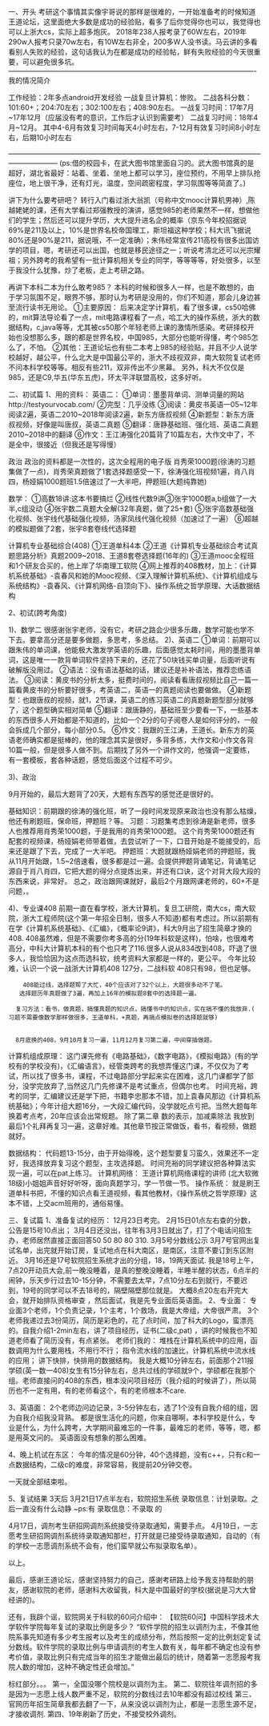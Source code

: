 一、开头
        考研这个事情其实像宇哥说的那样是很难的，一开始准备考的时候知道王道论坛，这里面绝大多数是成功的经验贴，看多了后你觉得你也可以，我觉得也可以上浙大cs，实际上超多炮灰。
2018年238人报考录了60W左右，2019年290w人报考只录70w左右，有10W左右非全，200多W人没书读。马云讲的多看看别人失败的经验，这句话我认为在都是成功的经验帖，鲜有失败经验的今天很重要，可以避免很多坑。
———————————————————————————————————-
我的情况简介

工作经验：2年多点android开发经验
一战复旦计算机：惨败。
二战各科分数：101:60+；204:70左右；302:100左右；408:90左右。
一战复习时间：17年7月~17年12月（应届没有考的意识，工作后才认识到需要考）
二战复习时间：18年4月~12月。
         其中4-6月有效复习时间每天4小时左右，7-12月有效复习时间8小时左右，后期10小时左右

———————————————————————————————————————————
(ps:借的校园卡，在武大图书馆里面自习的。武大图书馆真的是超好，湖北省最好：站着、坐着、坐地上都可以学习，座位预约，不用早上排队抢座位，地上很干净，还有灯光，温度，空间疏密程度，学习氛围等等简直了。)

讲下为什么要考研吧？
转行入门看过浙大翁凯（号称中文mooc计算机男神）,陈越姥姥的课，还有大学看过郑强教授的演讲，感觉985的老师果然不一样，想做他们的学生；然后还可以提升学历，大大提升进名企的概率（京东今年校招据说69%是211及以上，10%是世界名校帝国理工，斯坦福这种学校；科大讯飞据说80%还是90%是211，据说哦，不一定准确）；朱伟经常宣传211高校有很多出国访学的项目，嗯，考研还可以出国，也就是移民途径之一；听说考清北还可以光宗耀祖；另外跨考的我希望有一批计算机相关专业的同学，等等等等，好处很多，以至于我没什么犹豫，炒了老板，走上考研之路。

再讲下本科二本为什么敢考985？
本科的时候和很多人一样，也是不敢想的，由于学习氛围不足，眼界不够，那时认为考研是没用的，你们不知道，那会儿身边甚至流行读书无用论。
①主要原因：
后来决定学计算机，看了很多课，cs50哈佛的，mit算法导论看了一点，mit电路课程看了一点，哈工大的操作系统，浙大的数据结构，c,java等等，尤其被cs50那个年轻老师上课的激情所感染。考研择校开始也没想那么多，跟的都是世界名校，中国985，大部分也能听得懂，考个985怎么了，不怕。
②其他：王道论坛也有些二本考上985的经验贴，并且不少人说学校越好，越公平，什么北大是中国最公平的，浙大不歧视双非，南大软院复试老师不问本科学校等等。相反有些211，双非传出不少黑幕。
另外，科大不仅仅是985，还是C9,华五(华东五虎)，环太平洋联盟高校，这多好听。

二、初试篇
1、用的资料：
英语二：
①单词：墨墨背单词、测单词量的网站http://testyourvocab.com/
②完型：几乎没练
③阅读：黄皮书英语一05~12年阅读2遍，英语二2010~2018年阅读2遍，新东方唐叔视频
④新题型：新东方唐叔视频，好像是叫唐叔，英语二真题
⑤翻译：唐静基础班、强化班、英语二真题2010~2018中的翻译
⑥作文：王江涛强化20篇背了10篇左右，大作文中了，不是全中，很接近（但我还是写得慢）

政治
政治的资料都是一次性的，这次全程用的电子版
肖秀荣1000题(徐涛的习题集做了一点)，肖秀荣真题做了1套选择题感受一下，徐涛强化班视频1遍，肖八肖四，杨娅娟1000题班1.5倍速过了一大半吧，押题班(大题纯靠她)

数学：
①高数18讲:这本书要搞烂
②线性代数9讲③张宇1000题a,b组做了一大半,c组没动
④张宇数二真题大全解(32年真题，做了25+套)
⑤张宇高数基础强化视频、张宇线代基础强化视频，汤家凤线代强化视频（加速过了一遍）
⑥超越的模拟题做了2套，张宇8套卷线代选择题

计算机专业基础综合(408)
①王道单科4本
②王道《计算机专业基础综合考试真题思路分析》真题2009~2018、王道8套卷选择题(16年的)
③王道mooc全程班 和1个研友合买的，他上岸了华南理工软院
④网上推荐的408教材，加上：《计算机系统基础》-袁春风和她的Mooc视频、《深入理解计算机系统》、《计算机组成与系统结构》-袁春风、《计算机网络-自顶向下》、操作系统之哲学原理、大话数据结构       

2、初试(跨考角度)

1)、数学二
    很感谢张宇老师，没有它，考研之路会少很多乐趣，数学可能也学不下去。要拿高分还是要多做题，多思考，多总结。
2)、英语二
①单词：前期可以跟朱伟的单词课，他能极大激发学英语的乐趣，后面感觉太耗时间，用的墨墨背单词，这是唯一一款背单词软件坚持下来的，还花了50块钱买单词量，后面听说有破解版没用过。
②语法：没有语法基础的话，建议还是补补语法，推荐恋练语法。
③阅读：黄皮书的分析太多，挺费时间的，阅读看看唐叔视频比自己一篇一篇看黄皮书的分析要好很多，考英语二，英语一的真题阅读也要做做。
④新题型：也跟唐叔的视频，就1，2节课，英语二的练习英语二的真题新题型部分就够了，这个题型确实相对简单
⑤翻译：跟唐静的，基础班至少要看一下，一些基本的东西很多人开始都是不知道的，比如一个2分的句子阅卷人是如何评分的，一般会拆成几个部分，每小部分0.5。
⑥作文：我跟的王江涛，王道长。新东方的英语老师确实都是挺棒的，他的理念其实是很好，多背多练，大作文和小作文各背10篇一般，但是很多人做不到。后期找了另外一个讲作文的，他强调一定要练，有一套模板，套各种话题，感觉后面这个过程不可少。

3)、政治

9月开始的，最后大题背了20天，大题有东西写的感觉还是很好的。

基础知识：前期跟的徐涛的强化班，听了一段时间发现原来政治也没有那么枯燥，他还有刷题班，保命班，押题班？等。
习题：习题集考虑到徐涛是新老师，很多人也推荐用肖秀荣1000题，于是我用的肖秀荣1000题。
这个肖秀荣1000题还有配套的视频课，杨娅娟老师带着做，去尝试听了一下，口音开始是不能接受的，后来还是跟了下去，完成了一大半吧。
押题班：大题就跟杨娅娟老师的押题班，我从11月开始跟，1.5~2倍速看，很多都是过一遍。会提供押题背诵笔记，背诵笔记源自于肖八肖四，它把大题的得分点提炼出来，并还有口诀，这个对背大段大段的东西来说，非常好。
总之，政治跟网课就好，最后2个月跟网课老师的，60+不是问题，。

4)、专业课408
      前期一直在看学校，浙大计算机，复旦工研院，南大cs，南大软院，浙大工程师院(这个第一年招全日制，很多人不知道)都有考虑过。所以前期有在学《计算机系统基础》、《汇编》，《概率论9讲》，科大9月出了招生简章才换的408.
       408虽然难，但是不需要你考多高的分(19年科软是这样)，怕啥，也很难考高分，中科大计算机本科的有个也只考了116.很多人说从834改到408，吓退了很多人，我恰恰因为这点而选科软，统考资料大家都是一样的，更公平。
       今年比较难，认识一个说一战浙大计算机408 127分，二战科软 408只有98，但也足够。

        408能过线，选择题帮了大忙，40个应该对了32个以上，大题很多动不了笔。
       选择题历年真题做了3遍，再加上16年的模拟题8套中的选择题一遍。

      复习方法：看书，做真题，搞懂真题的知识点，搞懂书中的知识点，实在搞不懂的我放弃.( 习题不需要像数学那样做很多，王道单科，+真题，再搞点模拟卷的选择题就够)


      8月底换的408，9月10月复习一遍，11月12月复习第二遍，中间穿插做题。

计算机组成原理：
       这门课先修有《电路基础》，《数字电路》，《模拟电路》(有的学校有的学校没有)，《汇编语言》，经管类跨考的我想弄懂这门课，不仅仅为了考试，所以找了很多书，课程，不过电路部分学起来实在困难，这几门课都学了部分，没学完放弃了,当然这几门先修课不是考试重点，但偶尔也考。
        时间充裕，跨考的同学，汇编建议还是学下把，书籍李忠那本不错，加上袁春风那边《计算机系统基础》；今年计组大题16分，一大段汇编代码，没学就吃点亏把。当然大题每年换着考点考，20年应该会出常规题。
       除了第二章 数的表示，加减乘除法 我放到最后1个礼拜再复习一遍，这章好难。其他章节按正常做饭，看书，看视频，做题就好。

数据结构：
        代码题13-15分，由于开始得晚，这个题型要复习蛮久，效果还不一定好，我选择放弃复习这个题型，主攻选择题。
        时间充裕的同学建议把各种算法实现一遍，可以在pat上练习。
计算机网络：
        王道计算机网络课程的讲师 (北大软微18级)小姐姐声音好好听呀，面向真题学习，学一节做一节。
操作系统：
        就是刷王道单科书把，不懂的知识点看王道视频，看其他教材，《操作系统之哲学原理》这本不错，上交acm班用的，通俗易懂。

三、复试篇
1、准备复试的经历：
    12月23日考完。
    2月15日01点左右查的分数，公告是15号10点出；
    3月4日还没出，往年有3月3日就出了，打了个电话问招生办，老师居然直接正面回答50 50 80 80 310.
    3月5号分数线公示
    3月7号官网出复试名单，出完就开始订房，复试地点在科大南区，是南区，注意不要订到东区附近。
    3月16还是17号软院招生系统才出的分组，18，19两天面试.
    我是18号上午，7点20开动员大会,前一晚没睡着，是真的整晚没睡着，半睡半醒的状态，6点半的闹钟，乐天步行过去10-15分钟，不需要去太早，7点10分左右到就行，不要迟到，19号的同学可以不去18号的，隔壁隔壁那位就是。
     大概8点20左右开完大会，就开始排队资格审查 ，然后面试，我是先专业面后英语面。
2、专业面：
     专业面3个老师，1个负责记录，1个主考，1个救场，我是大帝组，大帝很严肃。
3个老师我递过去3份简历，简历是彩色的，花了点时间，加了科大的Logo，蛮漂亮的。自我介绍1-2min左右，讲了项目经历，证书(二级c,pat) ，讲的时候我也不知道老师看了简历没有，有点紧张。
老师们我的：
    堆栈在计算机系统中的应用，函数调用为什么要用栈，不用行不行；
     指令流水线的加速比，计算机系统中流水线的应用；
     讲下快排，快排用的数据结构。
我是大概10分钟左右，前面那个211报学硕(英一数一408)女生有15分钟左右，总共过线的学硕就9个，学硕都在我那个组。老师直接问的408的东西，根本没问项目经历（我介绍的时候讲了），所以简历也不一定有用，有的老师看这个，有的老师根本不care.

3、英语面：
2个老师边问边记录，3-5分钟左右，选了1个没有自我介绍的组，因为自我介绍我没背熟。
都是很生活化的问题，你来自哪啊，本科学校是什么，专业是什么，为什么跨考，大学期间最难忘的一件事，最难忘的老师，等等，嗯，都是用英文问的。
英语面没有想象的那么困难。

4、晚上机试在东区：
       今年的情况是60分钟，40个选择题，没有c++，只有c和一点数据结构，二级c的难度，非常容易，我提前20分钟交卷。

一天就全部结束啦。

5、复试结果
3天后 3月21日17点半左右，软院招生系统  录取信息：计划录取。之后一直没有什么动静
~ps:有  录取信息：不录取  的

4月17日，调剂考生研招网调剂系统接受待录取通知，需要手点。
4月19日，一志愿考生研招网调剂系统待录取通知那栏，打开就是已接受待录取通知，自动的（有的学校一志愿调剂系统不会有，他们蛮早就公布拟录取名单）。

以上。

最后，感谢王道论坛，感谢坚持努力的自己，感谢考研路上给予我支持帮助的朋友，感谢软院的老师，感谢科大收留我，科大是中国最好的学校(据说是习大大曾经讲的)。






还有，我辟个谣，软院网关于科软的60问介绍中：
【软院60问】中国科学技术大学软件学院每年复试的录取比例是多少？
       “软件学院的招生以调剂为主，不像其他院系事先知道有多少考生报考以及考生的成绩分布，然后按照一定的比例划定复试分数线。软件学院的录取比例与申请调剂的考生人数有关，每年都不确定也没有参考价值，录取比例只有完成当年的招生才能做出最后的统计，随着第一志愿报考我院人数的增加，这种不确定性还会增加。”

标红部分。。。
第一，全国没哪个院校是以调剂为主。
第二、软院往年调剂招的多是因为一志愿上线人数严重不足，软院的分数线过去10年都没有超过校线
第三、官网历年招生简章我都去翻了一下，从来没说以调剂为止，都是一志愿生源不足，才接收调剂.
第四、19年刷新了历史，不接受校外调剂。


